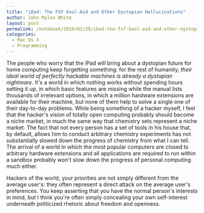 ```yaml
---
title: "iBad: The FSF Kool-Aid and Other Dystopian Hallucinations"
author: John Myles White
layout: post
permalink: /notebook/2010/01/29/ibad-the-fsf-kool-aid-and-other-dystopian-hallucinations/
categories:
  - Mac OS X
  - Programming
---
```


The people who worry that the iPad will bring about a dystopian future for home computing keep forgetting something: for the rest of humanity, *their ideal world of perfectly hackable machines is already a dystopian nightmare*. It's a world in which nothing works without spending hours setting it up, in which basic features are missing while the manual lists thousands of irrelevant options, in which a million hardware extensions are available for their machine, but none of them help to solve a single one of their day-to-day problems. While being something of a hacker myself, I feel that the hacker's vision of totally open computing probably should become a niche market, in much the same way that chemistry sets represent a niche market. The fact that not every person has a set of tools in his house that, by default, allows him to conduct arbitrary chemistry experiments has not substantially slowed down the progress of chemistry from what I can tell. The arrival of a world in which the most popular computers are closed to arbitrary hardware extensions and all applications are required to run within a sandbox probably won't slow down the progress of personal computing much either.

Hackers of the world, your priorities are not simply different from the average user's: they often represent a direct attack on the average user's preferences. You keep asserting that you have the normal person's interests in mind, but I think you're often simply concealing your own self-interest underneath politicized rhetoric about freedom and openness.
